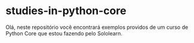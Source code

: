 # studies-in-python-core

Olá, neste repositório você encontrará exemplos providos de um curso de Python Core que estou fazendo pelo Sololearn. 
